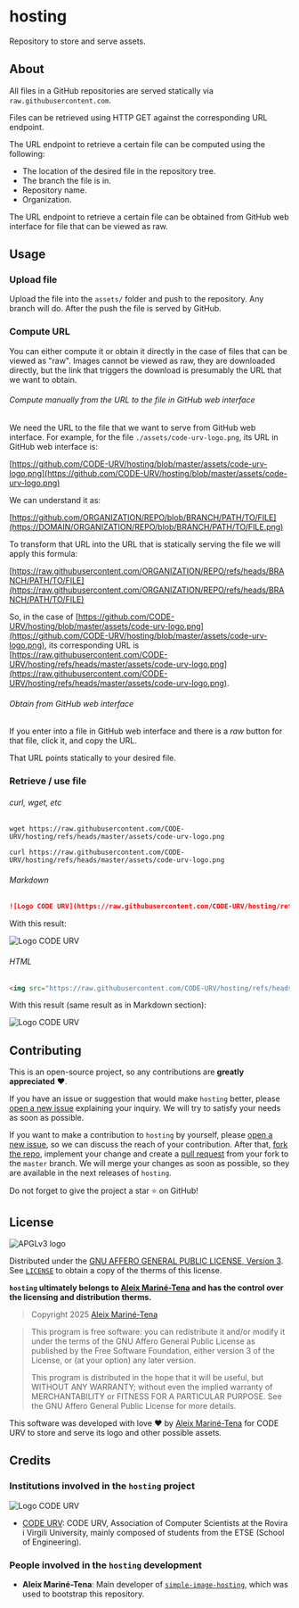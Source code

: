 # hosting
Repository to store and serve assets.

## About
All files in a GitHub repositories are served statically via `raw.githubusercontent.com`. 

Files can be retrieved using HTTP GET against the corresponding URL endpoint. 

The URL endpoint to retrieve a certain file can be computed using the following:
* The location of the desired file in the repository tree.
* The branch the file is in.
* Repository name.
* Organization.

The URL endpoint to retrieve a certain file can be obtained from GitHub web interface for file that can be viewed as 
raw.

## Usage
### Upload file
Upload the file into the `assets/` folder and push to the repository. Any branch will do. After the push the file is 
served by GitHub. 

### Compute URL
You can either compute it or obtain it directly in the case of files that can be viewed as "raw". Images cannot be 
viewed as raw, they are downloaded directly, but the link that triggers the download is presumably the URL that we want 
to obtain.

###### Compute manually from the URL to the file in GitHub web interface
We need the URL to the file that we want to serve from GitHub web interface. For example, for the file 
`./assets/code-urv-logo.png`, its URL in GitHub web interface is:

[https://github.com/CODE-URV/hosting/blob/master/assets/code-urv-logo.png](https://github.com/CODE-URV/hosting/blob/master/assets/code-urv-logo.png)

We can understand it as:

[https://github.com/ORGANIZATION/REPO/blob/BRANCH/PATH/TO/FILE](https://DOMAIN/ORGANIZATION/REPO/blob/BRANCH/PATH/TO/FILE.png)

To transform that URL into the URL that is statically serving the file we will apply this formula:

[https://raw.githubusercontent.com/ORGANIZATION/REPO/refs/heads/BRANCH/PATH/TO/FILE](https://raw.githubusercontent.com/ORGANIZATION/REPO/refs/heads/BRANCH/PATH/TO/FILE)

So, in the case of [https://github.com/CODE-URV/hosting/blob/master/assets/code-urv-logo.png](https://github.com/CODE-URV/hosting/blob/master/assets/code-urv-logo.png),
its corresponding URL is [https://raw.githubusercontent.com/CODE-URV/hosting/refs/heads/master/assets/code-urv-logo.png](https://raw.githubusercontent.com/CODE-URV/hosting/refs/heads/master/assets/code-urv-logo.png).

###### Obtain from GitHub web interface 
If you enter into a file in GitHub web interface and there is a *raw* button for that file, click it, and copy the URL.

That URL points statically to your desired file. 

### Retrieve / use file
###### curl, wget, etc
```shell
wget https://raw.githubusercontent.com/CODE-URV/hosting/refs/heads/master/assets/code-urv-logo.png
```

```shell
curl https://raw.githubusercontent.com/CODE-URV/hosting/refs/heads/master/assets/code-urv-logo.png
```

###### Markdown 
```markdown
![Logo CODE URV](https://raw.githubusercontent.com/CODE-URV/hosting/refs/heads/master/assets/code-urv-logo.png)
```

With this result:

![Logo CODE URV](https://raw.githubusercontent.com/CODE-URV/hosting/refs/heads/master/assets/code-urv-logo.png)

###### HTML
```html
<img src="https://raw.githubusercontent.com/CODE-URV/hosting/refs/heads/master/assets/code-urv-logo.png" alt="Logo CODE URV"/>
```

With this result (same result as in Markdown section):

<img src="https://raw.githubusercontent.com/CODE-URV/hosting/refs/heads/master/assets/code-urv-logo.png" alt="Logo CODE URV"/>



<!-- CONTRIBUTING -->
## Contributing
This is an open-source project, so any contributions are **greatly appreciated** ❤️. 

If you have an issue or suggestion that would make `hosting` better, please 
[open a new issue](https://github.com/CODE-URV/hosting/issues/new) explaining your inquiry. We will try to satisfy your 
needs as soon as possible. 

If you want to make a contribution to `hosting` by yourself, please 
[open a new issue](https://github.com/CODE-URV/hosting/issues/new), so we can discuss the reach of your contribution. 
After that, [fork the repo](https://github.com/CODE-URV/hosting/fork), implement your change and create a 
[pull request](https://github.com/CODE-URV/hosting/compare) from your fork to the `master` branch. We will merge your 
changes as soon as possible, so they are available in the next releases of `hosting`.

Do not forget to give the project a star ⭐ on GitHub!



<!-- LICENSE -->
## License
![APGLv3 logo](https://www.gnu.org/graphics/agplv3-with-text-162x68.png "GNU AFFERO GENERAL PUBLIC LICENSE, Version 3")

Distributed under the [GNU AFFERO GENERAL PUBLIC LICENSE, Version 3](https://www.gnu.org/licenses/agpl-3.0.en.html). 
See [`LICENSE`](https://github.com/CODE-URV/.github/blob/master/LICENSE) to obtain a copy of the therms of this license.

**`hosting` ultimately belongs to [Aleix Mariné-Tena](https://github.com/AleixMT) and has the control over the licensing
and distribution therms.**

>Copyright 2025 [Aleix Mariné-Tena](https://github.com/AleixMT) 

>This program is free software: you can redistribute it and/or modify it under the terms of the GNU Affero General Public
License as published by the Free Software Foundation, either version 3 of the License, or (at your option) any later 
version.
> 
>This program is distributed in the hope that it will be useful, but WITHOUT ANY WARRANTY; without even the implied warranty of
MERCHANTABILITY or FITNESS FOR A PARTICULAR PURPOSE. See the GNU Affero General Public License for more details.

This software was developed with love ❤️ by [Aleix Mariné-Tena](https://github.com/AleixMT) for CODE URV to store and 
serve its logo and other possible assets. 



## Credits
### Institutions involved in the `hosting` project
![Logo CODE URV](https://raw.githubusercontent.com/CODE-URV/hosting/refs/heads/master/assets/code-urv-logo.png)
- [CODE URV](https://www.github.com/CODE-URV): CODE URV, Association of Computer Scientists at the Rovira i Virgili 
University, mainly composed of students from the ETSE (School of Engineering).


### People involved in the `hosting` development
* **Aleix Mariné-Tena**: Main developer of [`simple-image-hosting`](https://github.com/Equipaments-Hosteleria-Salou/simple-image-hosting),
  which was used to bootstrap this repository. 
